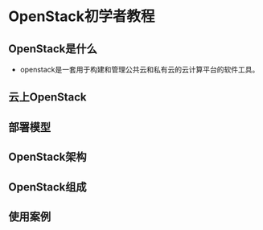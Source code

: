 # OpenStack初学者教程

## OpenStack是什么

- openstack是一套用于构建和管理公共云和私有云的云计算平台的软件工具。

## 云上OpenStack

## 部署模型

## OpenStack架构

## OpenStack组成

## 使用案例